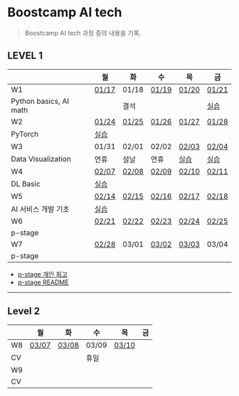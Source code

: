 # Boostcamp AI tech

> Boostcamp AI tech 과정 중의 내용을 기록.



## LEVEL 1

|                        | 월                                                           | 화                                                           | 수                                                           | 목                                                           | 금                                                           |
| ---------------------- | ------------------------------------------------------------ | ------------------------------------------------------------ | ------------------------------------------------------------ | ------------------------------------------------------------ | ------------------------------------------------------------ |
| W1                     | [01/17](https://github.com/YJ0522771/TIL/blob/master/Study%20Note/Boostcamp%20AI%20tech/Level1/0117.md) | 01/18                                                        | [01/19](https://github.com/YJ0522771/TIL/blob/master/Study%20Note/Boostcamp%20AI%20tech/Level1/0119.md) | [01/20](https://github.com/YJ0522771/TIL/blob/master/Study%20Note/Boostcamp%20AI%20tech/Level1/0120.md) | [01/21](https://github.com/YJ0522771/TIL/blob/master/Study%20Note/Boostcamp%20AI%20tech/Level1/0121.md) |
| Python basics, AI math |                                                              | 결석                                                         |                                                              |                                                              | [실습](https://github.com/YJ0522771/TIL/blob/master/Study%20Note/Boostcamp%20AI%20tech/Level1/0121.ipynb) |
| W2                     | [01/24](https://github.com/YJ0522771/TIL/blob/master/Study%20Note/Boostcamp%20AI%20tech/Level1/0124.md) | [01/25](https://github.com/YJ0522771/TIL/blob/master/Study%20Note/Boostcamp%20AI%20tech/Level1/0125.md) | [01/26](https://github.com/YJ0522771/TIL/blob/master/Study%20Note/Boostcamp%20AI%20tech/Level1/0126.md) | [01/27](https://github.com/YJ0522771/TIL/blob/master/Study%20Note/Boostcamp%20AI%20tech/Level1/0127.md) | [01/28](https://github.com/YJ0522771/TIL/blob/master/Study%20Note/Boostcamp%20AI%20tech/Level1/0128.md) |
| PyTorch                | [실습](https://github.com/YJ0522771/TIL/blob/master/Study%20Note/Boostcamp%20AI%20tech/Level1/0124.ipynb) |                                                              |                                                              |                                                              |                                                              |
| W3                     | 01/31                                                        | 02/01                                                        | 02/02                                                        | [02/03](https://github.com/YJ0522771/TIL/blob/master/Study%20Note/Boostcamp%20AI%20tech/Level1/0203.md) | [02/04](https://github.com/YJ0522771/TIL/blob/master/Study%20Note/Boostcamp%20AI%20tech/Level1/0204.md) |
| Data Visualization     | 연휴                                                         | 설날                                                         | 연휴                                                         | [실습](https://github.com/YJ0522771/TIL/blob/master/Study%20Note/Boostcamp%20AI%20tech/Level1/0203.ipynb) | [실습](https://github.com/YJ0522771/TIL/blob/master/Study%20Note/Boostcamp%20AI%20tech/Level1/0204.ipynb) |
| W4                     | [02/07](https://github.com/YJ0522771/TIL/blob/master/Study%20Note/Boostcamp%20AI%20tech/Level1/0207.md) | [02/08](https://github.com/YJ0522771/TIL/blob/master/Study%20Note/Boostcamp%20AI%20tech/Level1/0208.md) | [02/09](https://github.com/YJ0522771/TIL/blob/master/Study%20Note/Boostcamp%20AI%20tech/Level1/0209.md) | [02/10](https://github.com/YJ0522771/TIL/blob/master/Study%20Note/Boostcamp%20AI%20tech/Level1/0210.md) | [02/11](https://github.com/YJ0522771/TIL/blob/master/Study%20Note/Boostcamp%20AI%20tech/Level1/0211.md) |
| DL Basic               | [실습](https://github.com/YJ0522771/TIL/blob/master/Study%20Note/Boostcamp%20AI%20tech/Level1/0207.ipynb) |                                                              |                                                              |                                                              |                                                              |
| W5                     | [02/14](https://github.com/YJ0522771/TIL/blob/master/Study%20Note/Boostcamp%20AI%20tech/Level1/0214.md) | [02/15](https://github.com/YJ0522771/TIL/blob/master/Study%20Note/Boostcamp%20AI%20tech/Level1/0215.md) | [02/16](https://github.com/YJ0522771/TIL/blob/master/Study%20Note/Boostcamp%20AI%20tech/Level1/0216.md) | [02/17](https://github.com/YJ0522771/TIL/blob/master/Study%20Note/Boostcamp%20AI%20tech/Level1/0217.md) | [02/18](https://github.com/YJ0522771/TIL/blob/master/Study%20Note/Boostcamp%20AI%20tech/Level1/0218.md) |
| AI 서비스 개발 기초    | [실습](https://github.com/YJ0522771/TIL/blob/master/Study%20Note/Boostcamp%20AI%20tech/Level1/0214.ipynb) |                                                              |                                                              |                                                              |                                                              |
| W6                     | [02/21](https://github.com/YJ0522771/TIL/blob/master/Study%20Note/Boostcamp%20AI%20tech/Level1/0221.md) | [02/22](https://github.com/YJ0522771/TIL/blob/master/Study%20Note/Boostcamp%20AI%20tech/Level1/0222.md) | [02/23](https://github.com/YJ0522771/TIL/blob/master/Study%20Note/Boostcamp%20AI%20tech/Level1/0223.md) | [02/24](https://github.com/YJ0522771/TIL/blob/master/Study%20Note/Boostcamp%20AI%20tech/Level1/0224.md) | [02/25](https://github.com/YJ0522771/TIL/blob/master/Study%20Note/Boostcamp%20AI%20tech/Level1/0225.md) |
| p-stage                |                                                              |                                                              |                                                              |                                                              |                                                              |
| W7                     | [02/28](https://github.com/YJ0522771/TIL/blob/master/Study%20Note/Boostcamp%20AI%20tech/Level1/0228.md) | 03/01                                                        | [03/02](https://github.com/YJ0522771/TIL/blob/master/Study%20Note/Boostcamp%20AI%20tech/Level1/0302.md) | [03/03](https://github.com/YJ0522771/TIL/blob/master/Study%20Note/Boostcamp%20AI%20tech/Level1/0303.md) | 03/04                                                        |
| p-stage                |                                                              |                                                              |                                                              |                                                              |                                                              |

* [p-stage 개인 회고](https://github.com/YJ0522771/TIL/blob/master/Study%20Note/Boostcamp%20AI%20tech/Level1/p_stage_wrap_up_report.md)
* [p-stage README](https://github.com/YJ0522771/TIL/blob/master/Study%20Note/Boostcamp%20AI%20tech/Level1/p_stage_README.md)



---



## Level 2

|      | 월                                                           | 화                                                           | 수    | 목                                                           | 금   |
| ---- | ------------------------------------------------------------ | ------------------------------------------------------------ | ----- | ------------------------------------------------------------ | ---- |
| W8   | [03/07](https://github.com/YJ0522771/TIL/blob/master/Study%20Note/Boostcamp%20AI%20tech/Level1/0307.md) | [03/08](https://github.com/YJ0522771/TIL/blob/master/Study%20Note/Boostcamp%20AI%20tech/Level1/0308.md) | 03/09 | [03/10](https://github.com/YJ0522771/TIL/blob/master/Study%20Note/Boostcamp%20AI%20tech/Level1/0310.md) |      |
| CV   |                                                              |                                                              | 휴일  |                                                              |      |
| W9   |                                                              |                                                              |       |                                                              |      |
| CV   |                                                              |                                                              |       |                                                              |      |

